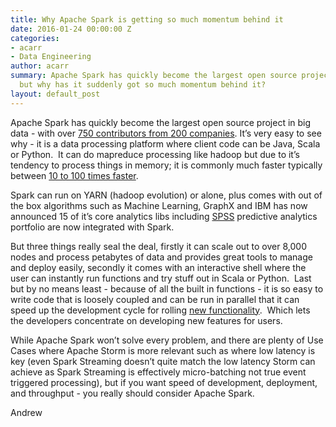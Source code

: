 ```yaml
---
title: Why Apache Spark is getting so much momentum behind it
date: 2016-01-24 00:00:00 Z
categories:
- acarr
- Data Engineering
author: acarr
summary: Apache Spark has quickly become the largest open source project in big data,
  but why has it suddenly got so much momentum behind it?
layout: default_post
---
```


Apache Spark has quickly become the largest open source project in big data - with over [750 contributors from 200 companies](https://databricks.com/spark/about).
It’s very easy to see why - it is a data processing platform where client code can be Java, Scala or Python.  It can do mapreduce processing like hadoop but due to it’s tendency to process things in memory; it is commonly much faster typically between [10 to 100 times faster](http://www.zdnet.com/article/faster-more-capable-what-apache-spark-brings-to-hadoop/).

Spark can run on YARN (hadoop evolution) or alone, plus comes with out of the box algorithms such as Machine Learning, GraphX and IBM has now announced 15 of it’s core analytics libs including [SPSS](https://developer.ibm.com/predictiveanalytics/2015/11/06/spss-algorithms-optimized-for-apache-spark-spark-algorithms-extending-spss-modeler/) predictive analytics portfolio are now integrated with Spark.

But three things really seal the deal, firstly it can scale out to over 8,000 nodes and process petabytes of data and provides great tools to manage and deploy easily, secondly it comes with an interactive shell where the user can instantly run functions and try stuff out in Scala or Python.  Last but by no means least - because of all the built in functions - it is so easy to write code that is loosely coupled and can be run in parallel that it can speed up the development cycle for rolling [new functionality](http://www.toptal.com/spark/introduction-to-apache-spark).  Which lets the developers concentrate on developing new features for users.

While Apache Spark won’t solve every problem, and there are plenty of Use Cases where Apache Storm is more relevant such as where low latency is key (even Spark Streaming doesn’t quite match the low latency Storm can achieve as Spark Streaming is effectively micro-batching not true event triggered processing), but if you want speed of development, deployment, and throughput - you really should consider Apache Spark.

Andrew
